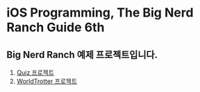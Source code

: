 iOS Programming, The Big Nerd Ranch Guide 6th
=================================================

Big Nerd Ranch 예제 프로젝트입니다.
------------------------------

1. [Quiz 프로젝트](./Quiz)
2. [WorldTrotter 프로젝트](./WorldTrotter)